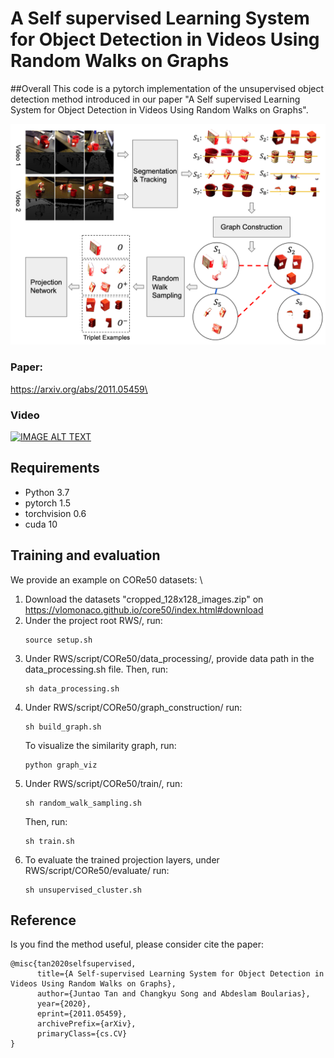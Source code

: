 # A Self supervised Learning System for Object Detection in Videos Using Random Walks on Graphs

##Overall
This code is a pytorch implementation of the unsupervised object detection method introduced in our paper 
"A Self supervised Learning System for Object Detection in Videos Using Random Walks 
on Graphs".

![](pic/overview.png)
### Paper: 
https://arxiv.org/abs/2011.05459\
### Video
[![IMAGE ALT TEXT](http://img.youtube.com/vi/S_tCtSWX7tE/0.jpg)](https://www.youtube.com/watch?v=S_tCtSWX7tE "RWS")

## Requirements
- Python 3.7
- pytorch 1.5
- torchvision 0.6
- cuda 10

## Training and evaluation
We provide an example on CORe50 datasets: \
1. Download the datasets "cropped_128x128_images.zip" on https://vlomonaco.github.io/core50/index.html#download
2. Under the project root RWS/, run:
    ```
    source setup.sh
    ```
3. Under RWS/script/CORe50/data_processing/, provide data path in the data_processing.sh file. Then, run:
    ```
    sh data_processing.sh
    ```
4. Under RWS/script/CORe50/graph_construction/ run:
    ```
    sh build_graph.sh
    ```
    To visualize the similarity graph, run:
    ```
    python graph_viz
    ```
5. Under RWS/script/CORe50/train/, run:
    ```
    sh random_walk_sampling.sh
   ```
   Then, run:
   ```
   sh train.sh
    ```
6. To evaluate the trained projection layers, under RWS/script/CORe50/evaluate/ run:
    ```
   sh unsupervised_cluster.sh
   ```
## Reference
Is you find the method useful, please consider cite the paper:
```
@misc{tan2020selfsupervised,
      title={A Self-supervised Learning System for Object Detection in Videos Using Random Walks on Graphs}, 
      author={Juntao Tan and Changkyu Song and Abdeslam Boularias},
      year={2020},
      eprint={2011.05459},
      archivePrefix={arXiv},
      primaryClass={cs.CV}
}
```